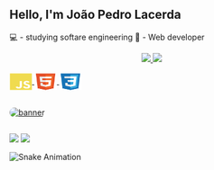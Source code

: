 ## Hello, I'm João Pedro Lacerda
💻 - studying softare engineering
💼 - Web developer
<div align="center">
  <a href="https://github.com/kisuke121253">
  <img height="180em" src="https://github-readme-stats.vercel.app/api?username=kisuke121253&show_icons=true&theme=tokyonight&include_all_commits=true&count_private=true"/>
  <img height="180em" src="https://github-readme-stats.vercel.app/api/top-langs/?username=kisuke121253&layout=compact&langs_count=7&theme=tokyonight"/>
</div>
<div style="display: inline_block"><br>
  <img align="center" alt="kisuke121253-Js" height="30" width="40" src="https://raw.githubusercontent.com/devicons/devicon/master/icons/javascript/javascript-plain.svg">
  <img align="center" alt="kisuke121253c-HTML" height="30" width="40" src="https://raw.githubusercontent.com/devicons/devicon/master/icons/html5/html5-original.svg">
  <img align="center" alt="kisuke121253" height="30" width="40" src="https://raw.githubusercontent.com/devicons/devicon/master/icons/css3/css3-original.svg">
  
  ##
  
  <img align="center" alt="banner" style="border-radius:50px;" src="https://media.discordapp.net/attachments/724608520787329065/928419454604439633/whale-anime-ultrawide-city-anime-girls-Hatsune-Miku-underwater-dress-blue-whale-1379483.png?width=1025&height=429">
  
  ##
 
<div> 
  <a href = "mailto:jpedro121256@gmail.com"><img src="https://img.shields.io/badge/-Gmail-%23333?style=for-the-badge&logo=gmail&logoColor=white" target="_blank"></a>
  <a href="https://www.linkedin.com/in/joão-pedro-lacerda-sousa-0ab308244/" target="_blank"><img src="https://img.shields.io/badge/-LinkedIn-%230077B5?style=for-the-badge&logo=linkedin&logoColor=white" target="_blank"></a>

 
  ![Snake Animation](https://github.com/kisuke121253/kisuke121253/blob/output/github-contribution-grid-snake.svg)
 
</div>

